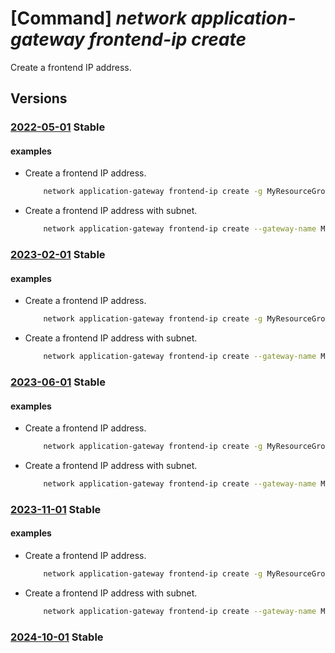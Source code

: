 # [Command] _network application-gateway frontend-ip create_

Create a frontend IP address.

## Versions

### [2022-05-01](/Resources/mgmt-plane/L3N1YnNjcmlwdGlvbnMve30vcmVzb3VyY2Vncm91cHMve30vcHJvdmlkZXJzL21pY3Jvc29mdC5uZXR3b3JrL2FwcGxpY2F0aW9uZ2F0ZXdheXMve30=/2022-05-01.xml) **Stable**

<!-- mgmt-plane /subscriptions/{}/resourcegroups/{}/providers/microsoft.network/applicationgateways/{} 2022-05-01 properties.frontendIPConfigurations[] -->

#### examples

- Create a frontend IP address.
    ```bash
        network application-gateway frontend-ip create -g MyResourceGroup --gateway-name MyAppGateway -n MyFrontendIp --public-ip-address MyPublicIpAddress
    ```

- Create a frontend IP address with subnet.
    ```bash
        network application-gateway frontend-ip create --gateway-name MyAppGateway --name MyFrontendIp --private-ip-address 10.10.10.50 --resource-group MyResourceGroup --subnet MySubnet --vnet-name MyVnet
    ```

### [2023-02-01](/Resources/mgmt-plane/L3N1YnNjcmlwdGlvbnMve30vcmVzb3VyY2Vncm91cHMve30vcHJvdmlkZXJzL21pY3Jvc29mdC5uZXR3b3JrL2FwcGxpY2F0aW9uZ2F0ZXdheXMve30=/2023-02-01.xml) **Stable**

<!-- mgmt-plane /subscriptions/{}/resourcegroups/{}/providers/microsoft.network/applicationgateways/{} 2023-02-01 properties.frontendIPConfigurations[] -->

#### examples

- Create a frontend IP address.
    ```bash
        network application-gateway frontend-ip create -g MyResourceGroup --gateway-name MyAppGateway -n MyFrontendIp --public-ip-address MyPublicIpAddress
    ```

- Create a frontend IP address with subnet.
    ```bash
        network application-gateway frontend-ip create --gateway-name MyAppGateway --name MyFrontendIp --private-ip-address 10.10.10.50 --resource-group MyResourceGroup --subnet MySubnet --vnet-name MyVnet
    ```

### [2023-06-01](/Resources/mgmt-plane/L3N1YnNjcmlwdGlvbnMve30vcmVzb3VyY2Vncm91cHMve30vcHJvdmlkZXJzL21pY3Jvc29mdC5uZXR3b3JrL2FwcGxpY2F0aW9uZ2F0ZXdheXMve30=/2023-06-01.xml) **Stable**

<!-- mgmt-plane /subscriptions/{}/resourcegroups/{}/providers/microsoft.network/applicationgateways/{} 2023-06-01 properties.frontendIPConfigurations[] -->

#### examples

- Create a frontend IP address.
    ```bash
        network application-gateway frontend-ip create -g MyResourceGroup --gateway-name MyAppGateway -n MyFrontendIp --public-ip-address MyPublicIpAddress
    ```

- Create a frontend IP address with subnet.
    ```bash
        network application-gateway frontend-ip create --gateway-name MyAppGateway --name MyFrontendIp --private-ip-address 10.10.10.50 --resource-group MyResourceGroup --subnet MySubnet --vnet-name MyVnet
    ```

### [2023-11-01](/Resources/mgmt-plane/L3N1YnNjcmlwdGlvbnMve30vcmVzb3VyY2Vncm91cHMve30vcHJvdmlkZXJzL21pY3Jvc29mdC5uZXR3b3JrL2FwcGxpY2F0aW9uZ2F0ZXdheXMve30=/2023-11-01.xml) **Stable**

<!-- mgmt-plane /subscriptions/{}/resourcegroups/{}/providers/microsoft.network/applicationgateways/{} 2023-11-01 properties.frontendIPConfigurations[] -->

#### examples

- Create a frontend IP address.
    ```bash
        network application-gateway frontend-ip create -g MyResourceGroup --gateway-name MyAppGateway -n MyFrontendIp --public-ip-address MyPublicIpAddress
    ```

- Create a frontend IP address with subnet.
    ```bash
        network application-gateway frontend-ip create --gateway-name MyAppGateway --name MyFrontendIp --private-ip-address 10.10.10.50 --resource-group MyResourceGroup --subnet MySubnet --vnet-name MyVnet
    ```

### [2024-10-01](/Resources/mgmt-plane/L3N1YnNjcmlwdGlvbnMve30vcmVzb3VyY2Vncm91cHMve30vcHJvdmlkZXJzL21pY3Jvc29mdC5uZXR3b3JrL2FwcGxpY2F0aW9uZ2F0ZXdheXMve30=/2024-10-01.xml) **Stable**

<!-- mgmt-plane /subscriptions/{}/resourcegroups/{}/providers/microsoft.network/applicationgateways/{} 2024-10-01 properties.frontendIPConfigurations[] -->
